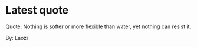 # Latest quote 

Quote: Nothing is softer or more flexible than water, yet nothing can resist it. 

By: Laozi